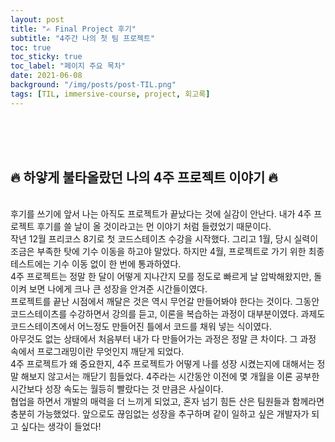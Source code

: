 ```yaml
---
layout: post
title: "✍ Final Project 후기"
subtitle: "4주간 나의 첫 팀 프로젝트"
toc: true
toc_sticky: true
toc_label: "페이지 주요 목차"
date: 2021-06-08
background: "/img/posts/post-TIL.png"
tags: [TIL, immersive-course, project, 회고록]
---
```


<br/>
<br/>
<br/>

## 🔥 하얗게 불타올랐던 나의 4주 프로젝트 이야기 🔥

<br />
후기를 쓰기에 앞서 나는 아직도 프로젝트가 끝났다는 것에 실감이 안난다. 내가 4주 프로젝트 후기를 쓸 날이 올 것이라고는 먼 이야기 처럼 들렸었기 때문이다.

<br />
작년 12월 프리코스 8기로 첫 코드스테이츠 수강을 시작했다. 그리고 1월, 당시 실력이 조금은 부족한 탓에 기수 이동을 하고야 말았다. 하지만 4월, 프로젝트로 가기 위한 최종 테스트에는 기수 이동 없이 한 번에 통과하였다.

<br />
4주 프로젝트는 정말 한 달이 어떻게 지나간지 모를 정도로 빠르게 날 압박해왔지만, 돌이켜 보면 나에게 크나 큰 성장을 안겨준 시간들이였다.

<br />
프로젝트를 끝난 시점에서 깨달은 것은 역시 무언갈 만들어봐야 한다는 것이다. 그동안 코드스테이츠를 수강하면서 강의를 듣고, 이론을 복습하는 과정이 대부분이였다. 과제도 코드스테이츠에서 어느정도 만들어진 틀에서 코드를 채워 넣는 식이였다.

<br />
아무것도 없는 상태에서 처음부터 내가 다 만들어가는 과정은 정말 큰 차이다. 그 과정 속에서 프로그래밍이란 무엇인지 깨닫게 되었다.

<br />
4주 프로젝트가 왜 중요한지, 4주 프로젝트가 어떻게 나를 성장 시켰는지에 대해서는 정말 해보지 않고서는 깨닫기 힘들었다. 4주라는 시간동안 이전에 몇 개월을 이론 공부한 시간보다 성장 속도는 월등히 빨랐다는 것 만큼은 사실이다.

<br />
협업을 하면서 개발의 매력을 더 느끼게 되었고, 혼자 넘기 힘든 산은 팀원들과 함께라면 충분히 가능했었다. 앞으로도 끊임없는 성장을 추구하며 같이 일하고 싶은 개발자가 되고 싶다는 생각이 들었다!

<br/>
<br/>
<br/>
<br/>
<br/>
